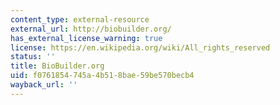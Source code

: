 ```yaml
---
content_type: external-resource
external_url: http://biobuilder.org/
has_external_license_warning: true
license: https://en.wikipedia.org/wiki/All_rights_reserved
status: ''
title: BioBuilder.org
uid: f0761854-745a-4b51-8bae-59be570becb4
wayback_url: ''
---
```

